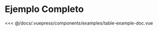 # Ejemplo Completo
<Demo componentName="examples-table-example-doc" />

<SourceCode>
<<< @/docs/.vuepress/components/examples/table-example-doc.vue
</SourceCode>
